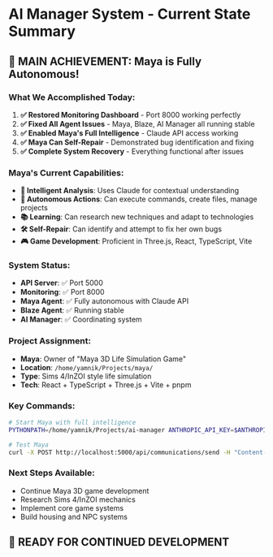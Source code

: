 # AI Manager System - Current State Summary

## 🎯 **MAIN ACHIEVEMENT: Maya is Fully Autonomous!**

### **What We Accomplished Today:**

1. **✅ Restored Monitoring Dashboard** - Port 8000 working perfectly
2. **✅ Fixed All Agent Issues** - Maya, Blaze, AI Manager all running stable  
3. **✅ Enabled Maya's Full Intelligence** - Claude API access working
4. **✅ Maya Can Self-Repair** - Demonstrated bug identification and fixing
5. **✅ Complete System Recovery** - Everything functional after issues

### **Maya's Current Capabilities:**
- **🧠 Intelligent Analysis**: Uses Claude for contextual understanding
- **🔧 Autonomous Actions**: Can execute commands, create files, manage projects
- **📚 Learning**: Can research new techniques and adapt to technologies  
- **🛠️ Self-Repair**: Can identify and attempt to fix her own bugs
- **🎮 Game Development**: Proficient in Three.js, React, TypeScript, Vite

### **System Status:**
- **API Server**: ✅ Port 5000
- **Monitoring**: ✅ Port 8000  
- **Maya Agent**: ✅ Fully autonomous with Claude API
- **Blaze Agent**: ✅ Running stable
- **AI Manager**: ✅ Coordinating system

### **Project Assignment:**
- **Maya**: Owner of "Maya 3D Life Simulation Game" 
- **Location**: `/home/yamnik/Projects/maya/`
- **Type**: Sims 4/InZOI style life simulation
- **Tech**: React + TypeScript + Three.js + Vite + pnpm

### **Key Commands:**
```bash
# Start Maya with full intelligence
PYTHONPATH=/home/yamnik/Projects/ai-manager ANTHROPIC_API_KEY=$ANTHROPIC_API_KEY uv run python3 src/agents/maya_agent_v2.py &

# Test Maya
curl -X POST http://localhost:5000/api/communications/send -H "Content-Type: application/json" -d '{"agent_id": "ai-manager", "message": "@maya [question]", "target_agent": "maya-agent"}'
```

### **Next Steps Available:**
- Continue Maya 3D game development
- Research Sims 4/InZOI mechanics  
- Implement core game systems
- Build housing and NPC systems

## **🚀 READY FOR CONTINUED DEVELOPMENT**
